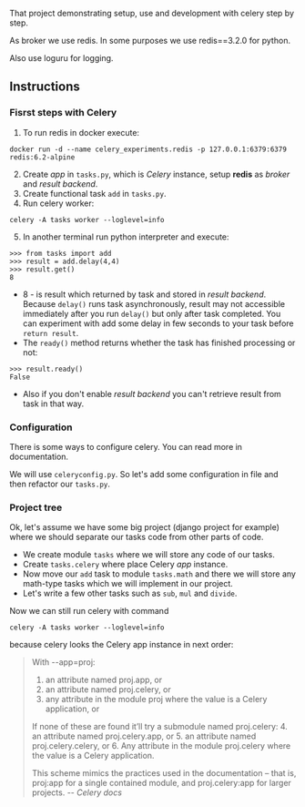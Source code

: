 That project demonstrating setup, use and development with celery step by step.

As broker we use redis. In some purposes we use redis==3.2.0 for python.

Also use loguru for logging.

## Instructions


### Fisrst steps with Celery

1) To run redis in docker execute:
```shell
docker run -d --name celery_experiments.redis -p 127.0.0.1:6379:6379 redis:6.2-alpine
```
2) Create _app_ in `tasks.py`, which is _Celery_ instance, setup **redis** as _broker_ and
_result backend_.
3) Create functional task `add` in `tasks.py`.
4) Run celery worker:
```shell
celery -A tasks worker --loglevel=info
```
5) In another terminal run python interpreter and execute:
```pycon
>>> from tasks import add
>>> result = add.delay(4,4)
>>> result.get()
8
```
- 8 - is result which returned by task and stored in _result backend_. 
Because `delay()` runs task asynchronously, result may not accessible immediately 
after you run `delay()` but only after task completed. You can experiment with add
some delay in few seconds to your task before `return result`.
- The `ready()` method returns whether the task has finished processing or not:
```pycon
>>> result.ready()
False
```
- Also if you don't enable _result backend_ you can't retrieve result from task 
in that way.


### Configuration

There is some ways to configure celery. You can read more in documentation.

We will use `celeryconfig.py`. So let's add some configuration in file and then 
refactor our `tasks.py`.


### Project tree

Ok, let's assume we have some big project (django project for example) where we 
should separate our tasks code from other parts of code.
- We create module `tasks` where we will store any code of our tasks.
- Create `tasks.celery` where place Celery _app_ instance.
- Now move our `add` task to module `tasks.math` and there we will store any 
math-type tasks which we will implement in our project.
- Let's write a few other tasks such as `sub`, `mul` and `divide`.

Now we can still run celery with command
```shell
celery -A tasks worker --loglevel=info
```
because celery looks the Celery app instance in next order:

> With --app=proj:
>    1. an attribute named proj.app, or
>    2. an attribute named proj.celery, or
>    3. any attribute in the module proj where the value is a Celery application, or
> 
> If none of these are found it’ll try a submodule named proj.celery:
>    4. an attribute named proj.celery.app, or
>    5. an attribute named proj.celery.celery, or
>    6. Any attribute in the module proj.celery where the value is a Celery application.
> 
> This scheme mimics the practices used in the documentation – that is, proj:app
> for a single contained module, and proj.celery:app for larger projects.
> -- <cite>Celery docs</cite>
